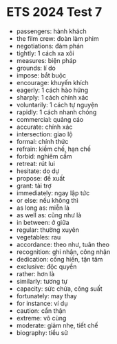 # ETS 2024 Test 7

- passengers: hành khách
- the film crew: đoàn làm phim
- negotiations: đàm phán
- tightly: 1 cách xa xôi
- measures: biện pháp
- grounds: lí do
- impose: bắt buộc
- encourage: khuyến khích
- eagerly: 1 cách hào hứng
- sharply: 1 cách chính xác
- voluntarily: 1 cách tự nguyện
- rapidly: 1 cách nhanh chóng
- commercial: quảng cáo
- accurate: chính xác
- intersection: giao lộ
- formal: chính thức
- refrain: kiềm chế, hạn chế
- forbid: nghiêm cấm
- retreat: rút lui
- hesitate: do dự
- propose: đề xuất
- grant: tài trợ
- immediately: ngay lập tức
- or else: nếu không thì
- as long as: miễn là
- as well as: cũng như là
- in between: ở giữa
- regular: thường xuyên
- vegetables: rau
- accordance: theo như, tuân theo
- recognition: ghi nhận, công nhận
- dedication: cống hiến, tận tâm
- exclusive: độc quyền
- rather: hơn là
- similarly: tương tự
- capacity: sức chứa, công suất
- fortunately: may thay
- for instance: ví dụ
- caution: cẩn thận
- extreme: vô cùng
- moderate: giảm nhẹ, tiết chế
- biography: tiểu sử

